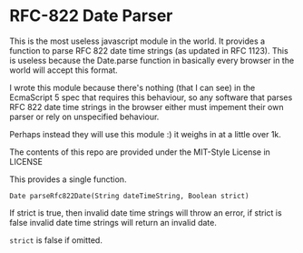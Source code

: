RFC-822 Date Parser
===================

This is the most useless javascript module in the world. It provides a function 
to parse RFC 822 date time strings (as updated in RFC 1123). This is useless 
because the Date.parse function in basically every browser in the world will 
accept this format.  

I wrote this module because there's nothing (that I can see) in the EcmaScript 
5 spec that requires this behaviour, so any software that parses RFC 822 date 
time strings in the browser either must impement their own parser or rely on 
unspecified behaviour.

Perhaps instead they will use this module :) it weighs in at a little over 1k.

The contents of this repo are provided under the MIT-Style License in LICENSE

This provides a single function.

`Date parseRfc822Date(String dateTimeString, Boolean strict)`

If strict is true, then invalid date time strings will throw an error, if
strict is false invalid date time strings will return an invalid date. 

`strict` is false if omitted.